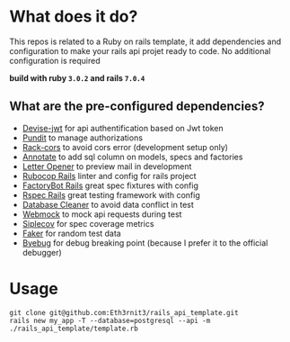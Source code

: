 # What does it do?
This repos is related to a Ruby on rails template, it add dependencies and configuration to make your rails api projet ready to code. No additional configuration is required

**build with ruby `3.0.2` and rails `7.0.4`**

## What are the pre-configured dependencies?
- [Devise-jwt](https://github.com/waiting-for-dev/devise-jwt) for api authentification based on Jwt token
- [Pundit](https://github.com/varvet/pundit) to manage authorizations
- [Rack-cors](https://github.com/cyu/rack-cors) to avoid cors error (development setup only)
- [Annotate](https://github.com/ctran/annotate_models) to add sql column on models, specs and factories
- [Letter Opener](https://github.com/ryanb/letter_opener) to preview mail in development
- [Rubocop Rails](https://github.com/rubocop/rubocop-rails) linter and config for rails project
- [FactoryBot Rails](https://github.com/thoughtbot/factory_bot_rails) great spec fixtures with config
- [Rspec Rails](https://github.com/rspec/rspec-rails) great testing framework with config
- [Database Cleaner](https://github.com/DatabaseCleaner/database_cleaner) to avoid data conflict in test
- [Webmock](https://github.com/bblimke/webmock) to mock api requests during test
- [Siplecov](https://github.com/simplecov-ruby/simplecov) for spec coverage metrics
- [Faker](https://github.com/faker-ruby/faker) for random test data
- [Byebug](https://github.com/deivid-rodriguez/byebug) for debug breaking point (because I prefer it to the official debugger)


# Usage
```shell
git clone git@github.com:Eth3rnit3/rails_api_template.git
rails new my_app -T --database=postgresql --api -m ./rails_api_template/template.rb
```
